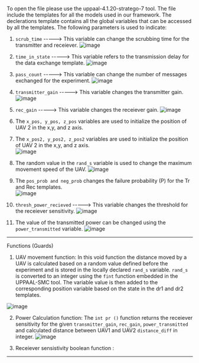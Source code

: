 To open the file please use the uppaal-4.1.20-stratego-7 tool. 
The file include the templates for all the models used in our framework. 
The declerations template contains all the global variables that can be accessed by all the templates. The following parameters is used to indicate:
1. 	`scrub_time`    -----> This variable can change the scrubbing time for the transmitter and receiever. ![image](https://user-images.githubusercontent.com/68142141/120345051-22eae800-c2c8-11eb-934f-15c088ede37a.png)

2.  `time_in_state` -----> This variable refers to the transmission delay for the data exchange template. ![image](https://user-images.githubusercontent.com/68142141/120345346-647b9300-c2c8-11eb-80c2-f188ed6af144.png)

3.  `pass_count`    -----> This variable can change the number of messages exchanged for the experiment. ![image](https://user-images.githubusercontent.com/68142141/120345424-75c49f80-c2c8-11eb-9050-41273f6c7926.png)
4.  `transmitter_gain`    -----> This variable changes the transmitter gain. ![image](https://user-images.githubusercontent.com/68142141/120347865-a4dc1080-c2ca-11eb-8e7b-e85007af6d2b.png)

5.  `rec_gain`    -----> This variable changes the receiever gain. ![image](https://user-images.githubusercontent.com/68142141/120347938-b6bdb380-c2ca-11eb-8eec-a5726a863096.png)

7.   The `x_pos, y_pos, z_pos`     variables are used to initialize the position of UAV 2 in the x,y, and z axis. 
8.   The `x_pos2, y_pos2, z_pos2`  variables are used to initialize the position of UAV 2 in the x,y, and z axis.  
![image](https://user-images.githubusercontent.com/68142141/120348162-ec629c80-c2ca-11eb-80b6-31eb8f443d65.png)
9.  The random value in the `rand_s` variable is used to change the maximum movement speed of the UAV. ![image](https://user-images.githubusercontent.com/68142141/120348518-42374480-c2cb-11eb-94e3-404a999316d5.png)
10. The `pos_prob and neg_prob` changes the failure probability (P) for the Tr and Rec templates.  
![image](https://user-images.githubusercontent.com/68142141/120350553-16b55980-c2cd-11eb-8b1a-5eae3db1149e.png)
11. `thresh_power_recieved`    -----> This variable changes the threshold for the receiever sensitivity. ![image](https://user-images.githubusercontent.com/68142141/120349609-3ef08880-c2cc-11eb-9338-3a625babe40f.png)
12. The value of the transmitted power can be changed using the `power_transmitted` variable. ![image](https://user-images.githubusercontent.com/68142141/120350413-f7b6c780-c2cc-11eb-84f2-147358e800ec.png)
---------------------------------------------------------------------------------------------------------------------------------------------------------------------------------
Functions (Guards)
1. UAV movement function: In this void function the distance moved by a UAV is calculated based on a random value defined before the experiment and is stored in the locally declared `rand_s` variable. `rand_s` is converted to an integer using the `fint` function embedded in the UPPAAL-SMC tool. The variable value is then added to the corresponding position variable based on the state in the dr1 and dr2 templates. 

![image](https://user-images.githubusercontent.com/68142141/120420685-d4266800-c332-11eb-8d05-cf1e4415a8fd.png)

2. Power Calculation function: The `int pr ()` function returns the receiever sensitivity for the given `transmitter_gain`, `rec_gain`, `power_transmitted` and calculated distance between UAV1 and UAV2 `distance_diff` in integer.
![image](https://user-images.githubusercontent.com/68142141/120421316-100dfd00-c334-11eb-9e9d-c6075bc6fce6.png)

4. Receiever sensistivity boolean function : 










---------------------------------------------------------------------------------------------------------------------------------------------------------------------------------
